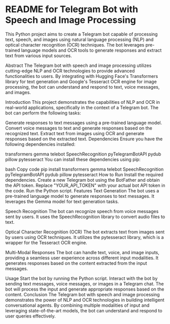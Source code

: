 # README for Telegram Bot with Speech and Image Processing


This Python project aims to create a Telegram bot capable of processing text, speech, and images using natural language processing (NLP) and optical character recognition (OCR) techniques. The bot leverages pre-trained language models and OCR tools to generate responses and extract text from various input sources.

Abstract
The Telegram bot with speech and image processing utilizes cutting-edge NLP and OCR technologies to provide advanced functionalities to users. By integrating with Hugging Face's Transformers library for text generation and Google's Tesseract OCR engine for image processing, the bot can understand and respond to text, voice messages, and images.

Introduction
This project demonstrates the capabilities of NLP and OCR in real-world applications, specifically in the context of a Telegram bot. The bot can perform the following tasks:

Generate responses to text messages using a pre-trained language model.
Convert voice messages to text and generate responses based on the recognized text.
Extract text from images using OCR and generate responses based on the extracted text.
Dependencies
Ensure you have the following dependencies installed:

transformers
gemma
telebot
SpeechRecognition
pyTelegramBotAPI
pydub
pillow
pytesseract
You can install these dependencies using pip:

bash
Copy code
pip install transformers gemma telebot SpeechRecognition pyTelegramBotAPI pydub pillow pytesseract
How to Run
Install the required dependencies.
Create a new Telegram bot using the BotFather and obtain the API token.
Replace "YOUR_API_TOKEN" with your actual bot API token in the code.
Run the Python script.
Features
Text Generation
The bot uses a pre-trained language model to generate responses to text messages. It leverages the Gemma model for text generation tasks.

Speech Recognition
The bot can recognize speech from voice messages sent by users. It uses the SpeechRecognition library to convert audio files to text.

Optical Character Recognition (OCR)
The bot extracts text from images sent by users using OCR techniques. It utilizes the pytesseract library, which is a wrapper for the Tesseract OCR engine.

Multi-Modal Responses
The bot can handle text, voice, and image inputs, providing a seamless user experience across different input modalities. It generates responses based on the content extracted from the input messages.

Usage
Start the bot by running the Python script.
Interact with the bot by sending text messages, voice messages, or images in a Telegram chat.
The bot will process the input and generate appropriate responses based on the content.
Conclusion
The Telegram bot with speech and image processing demonstrates the power of NLP and OCR technologies in building intelligent conversational agents. By combining multiple modalities of input and leveraging state-of-the-art models, the bot can understand and respond to user queries effectively.
